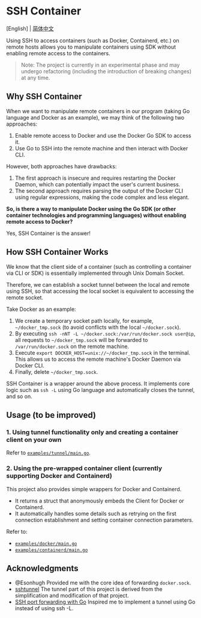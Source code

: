 # SSH Container

[English] | [简体中文](README-zh-CN.md)

Using SSH to access containers (such as Docker, Containerd, etc.) on remote hosts allows you to manipulate containers using SDK without enabling remote access to the containers.

> Note: The project is currently in an experimental phase and may undergo refactoring (including the introduction of breaking changes) at any time.

## Why SSH Container

When we want to manipulate remote containers in our program (taking Go language and Docker as an example), we may think of the following two approaches:

1. Enable remote access to Docker and use the Docker Go SDK to access it.
2. Use Go to SSH into the remote machine and then interact with Docker CLI.

However, both approaches have drawbacks:

1. The first approach is insecure and requires restarting the Docker Daemon, which can potentially impact the user's current business.
2. The second approach requires parsing the output of the Docker CLI using regular expressions, making the code complex and less elegant.

**So, is there a way to manipulate Docker using the Go SDK (or other container technologies and programming languages) without enabling remote access to Docker?**

Yes, SSH Container is the answer!

## How SSH Container Works

We know that the client side of a container (such as controlling a container via CLI or SDK) is essentially implemented through Unix Domain Socket.

Therefore, we can establish a socket tunnel between the local and remote using SSH, so that accessing the local socket is equivalent to accessing the remote socket.

Take Docker as an example:

1. We create a temporary socket path locally, for example, `~/docker_tmp.sock` (to avoid conflicts with the local `~/docker.sock`).
2. By executing `ssh -nNT -L ~/docker.sock:/var/run/docker.sock user@ip`, all requests to `~/docker_tmp.sock` will be forwarded to `/var/run/docker.sock` on the remote machine.
3. Execute `export DOCKER_HOST=unix://~/docker_tmp.sock` in the terminal. This allows us to access the remote machine's Docker Daemon via Docker CLI.
4. Finally, delete `~/docker_tmp.sock`.

SSH Container is a wrapper around the above process. It implements core logic such as `ssh -L` using Go language and automatically closes the tunnel, and so on.

## Usage (to be improved)

### 1. Using tunnel functionality only and creating a container client on your own

Refer to [`examples/tunnel/main.go`](examples/tunnel/main.go).

### 2. Using the pre-wrapped container client (currently supporting Docker and Containerd)

This project also provides simple wrappers for Docker and Containerd.

* It returns a struct that anonymously embeds the Client for Docker or Containerd.
* It automatically handles some details such as retrying on the first connection establishment and setting container connection parameters.

Refer to:

* [`examples/docker/main.go`](examples/docker/main.go)
* [`examples/containerd/main.go`](examples/containerd/main.go)


## Acknowledgments

* @Esonhugh Provided me with the core idea of forwarding `docker.sock`.
* [sshtunnel](https://github.com/elliotchance/sshtunnel) The tunnel part of this project is derived from the simplification and modification of that project.
* [SSH port forwarding with Go](https://eli.thegreenplace.net/2022/ssh-port-forwarding-with-go/) Inspired me to implement a tunnel using Go instead of using ssh -L.
